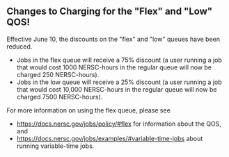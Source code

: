 ## Changes to Charging for the "Flex" and "Low" QOS!

Effective June 10, the discounts on the "flex" and "low" queues have been 
reduced.
- Jobs in the flex queue will receive a 75% discount (a user running a job that 
would cost 1000 NERSC-hours in the regular queue will now be charged 250 
NERSC-hours).
- Jobs in the low queue will receive a 25% discount (a user running a job that
would cost 10,000 NERSC-hours in the regular queue will now be charged 7500
NERSC-hours).

For more information on using the flex queue, please see
 - <https://docs.nersc.gov/jobs/policy/#flex> for information about the QOS, and
 - <https://docs.nersc.gov/jobs/examples/#variable-time-jobs> about running
variable-time jobs.
